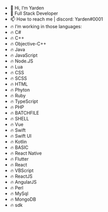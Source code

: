 - 👋 Hi, I’m Yarden
- 👀 Full Stack Developer
- 📫 How to reach me | discord: Yarden#0001
- 🔥 I’m working in those languages:
- 🔥 C# 
- 🔥 C++
- 🔥 Objective-C++
- 🔥 Java 
- 🔥 JavaScript
- 🔥 Node.JS
- 🔥 Lua
- 🔥 CSS 
- 🔥 SCSS
- 🔥 HTML
- 🔥 Phyton
- 🔥 Ruby
- 🔥 TypeScript
- 🔥 PHP
- 🔥 BATCHFILE
- 🔥 SHELL
- 🔥 Vue
- 🔥 Swift
- 🔥 Swift UI
- 🔥 Kotlin
- 🔥 BASIC
- 🔥 React Native
- 🔥 Flutter
- 🔥 React
- 🔥 VBScript
- 🔥 ReactJS
- 🔥 AngularJS
- 🔥 Perl
- 🔥 MySql
- 🔥 MongoDB
- 🔥 sdk

 



